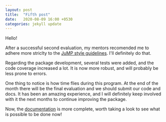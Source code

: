 ```yaml
---
layout: post
title:  "Fifth post"
date:   2020-08-09 16:00 +0530
categories: jekyll update
---
```


Hello!

After a successful second evaluation, my mentors recomended me to adhere more striclty to the [JuMP style guidelines](https://jump.dev/JuMP.jl/stable/style/). I'll definitely do that.

Regarding the package development, several tests were added, and the code coverage increased a lot. It is now more robust, and will probably be less prone to errors.

One thing to notice is how time flies during this program. At the end of the month there will be the final evaluation and we should submit our code and docs. It has been an amazing experience, and I will definitely keep involved with it the next months to continue improving the package.

Now, the [documentation](https://tomasfmg.github.io/ParametricOptInterface.jl/dev/) is more complete, worth taking a look to see what is possible to be done now!